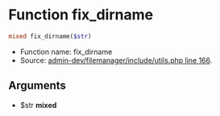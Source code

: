 Function fix_dirname
===========================





```php
mixed fix_dirname($str)
```

* Function name: fix_dirname
* Source: [admin-dev/filemanager/include/utils.php line 166](https://github.com/PrestaShop/PrestaShop/blob/1.6.0.9/admin-dev/filemanager/include/utils.php#L166).

Arguments
---------

* $str **mixed**

